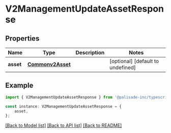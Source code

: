 # V2ManagementUpdateAssetResponse


## Properties

Name | Type | Description | Notes
------------ | ------------- | ------------- | -------------
**asset** | [**Commonv2Asset**](Commonv2Asset.md) |  | [optional] [default to undefined]

## Example

```typescript
import { V2ManagementUpdateAssetResponse } from '@palisade-inc/typescript-sdk';

const instance: V2ManagementUpdateAssetResponse = {
    asset,
};
```

[[Back to Model list]](../README.md#documentation-for-models) [[Back to API list]](../README.md#documentation-for-api-endpoints) [[Back to README]](../README.md)
